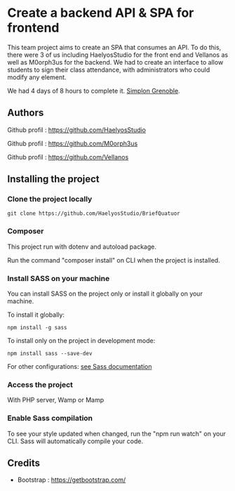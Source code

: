 # Create a backend API & SPA for frontend

This team project aims to create an SPA that consumes an API. To do this, there were 3 of us including HaelyosStudio for the front end and Vellanos as well as M0orph3us for the backend.
We had to create an interface to allow students to sign their class attendance, with administrators who could modify any element.

We had 4 days of 8 hours to complete it.
[Simplon Grenoble](https://simplon.co/).

## Authors

Github profil : https://github.com/HaelyosStudio

Github profil : https://github.com/M0orph3us

Github profil : https://github.com/Vellanos

## Installing the project

### Clone the project locally

```
git clone https://github.com/HaelyosStudio/BriefQuatuor

```

### Composer

This project run with dotenv and autoload package.

Run the command "composer install" on CLI when the project is installed.

### Install SASS on your machine

You can install SASS on the project only or install it globally on your machine.

To install it globally:

```
npm install -g sass

```

To install only on the project in development mode:

```
npm install sass --save-dev

```

For other configurations: [see Sass documentation](https://sass-lang.com/install/)

### Access the project

With PHP server, Wamp or Mamp

### Enable Sass compilation

To see your style updated when changed, run the "npm run watch" on your CLI. Sass will automatically compile your code.

## Credits

- Bootstrap : https://getbootstrap.com/
